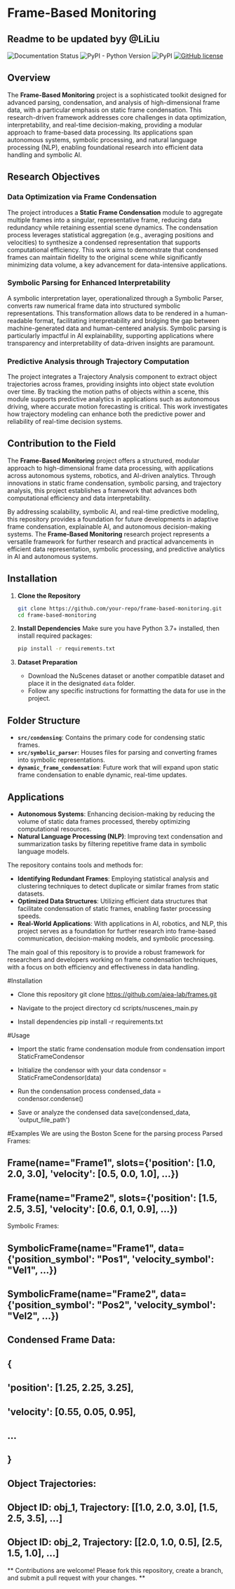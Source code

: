 # Frame-Based Monitoring

## Readme to be updated byy @LiLiu

<!--- BADGES: START --->

![Documentation Status](https://readthedocs.org/projects/lotus-ai/badge/?version=latest)
![PyPI - Python Version](https://img.shields.io/pypi/pyversions/lotus-ai)
![PyPI](https://img.shields.io/pypi/v/lotus-ai)
[![GitHub license](https://img.shields.io/badge/License-MIT-blu.svg)][#license-gh-package]

[#license-gh-package]: https://lbesson.mit-license.org/

<!--- BADGES: END --->

## Overview
The **Frame-Based Monitoring** project is a sophisticated toolkit designed for advanced parsing, condensation, and analysis of high-dimensional frame data, with a particular emphasis on static frame condensation. This research-driven framework addresses core challenges in data optimization, interpretability, and real-time decision-making, providing a modular approach to frame-based data processing. Its applications span autonomous systems, symbolic processing, and natural language processing (NLP), enabling foundational research into efficient data handling and symbolic AI.

## Research Objectives

### Data Optimization via Frame Condensation
The project introduces a **Static Frame Condensation** module to aggregate multiple frames into a singular, representative frame, reducing data redundancy while retaining essential scene dynamics. The condensation process leverages statistical aggregation (e.g., averaging positions and velocities) to synthesize a condensed representation that supports computational efficiency. This work aims to demonstrate that condensed frames can maintain fidelity to the original scene while significantly minimizing data volume, a key advancement for data-intensive applications.

### Symbolic Parsing for Enhanced Interpretability
A symbolic interpretation layer, operationalized through a Symbolic Parser, converts raw numerical frame data into structured symbolic representations. This transformation allows data to be rendered in a human-readable format, facilitating interpretability and bridging the gap between machine-generated data and human-centered analysis. Symbolic parsing is particularly impactful in AI explainability, supporting applications where transparency and interpretability of data-driven insights are paramount.

### Predictive Analysis through Trajectory Computation
The project integrates a Trajectory Analysis component to extract object trajectories across frames, providing insights into object state evolution over time. By tracking the motion paths of objects within a scene, this module supports predictive analytics in applications such as autonomous driving, where accurate motion forecasting is critical. This work investigates how trajectory modeling can enhance both the predictive power and reliability of real-time decision systems.

## Contribution to the Field

The **Frame-Based Monitoring** project offers a structured, modular approach to high-dimensional frame data processing, with applications across autonomous systems, robotics, and AI-driven analytics. Through innovations in static frame condensation, symbolic parsing, and trajectory analysis, this project establishes a framework that advances both computational efficiency and data interpretability.

By addressing scalability, symbolic AI, and real-time predictive modeling, this repository provides a foundation for future developments in adaptive frame condensation, explainable AI, and autonomous decision-making systems. The **Frame-Based Monitoring** research project represents a versatile framework for further research and practical advancements in efficient data representation, symbolic processing, and predictive analytics in AI and autonomous systems.

## Installation

1. **Clone the Repository**
   ```bash
   git clone https://github.com/your-repo/frame-based-monitoring.git
   cd frame-based-monitoring
   ```

2. **Install Dependencies**
   Make sure you have Python 3.7+ installed, then install required packages:
   ```bash
   pip install -r requirements.txt
   ```

3. **Dataset Preparation**
   - Download the NuScenes dataset or another compatible dataset and place it in the designated `data` folder.
   - Follow any specific instructions for formatting the data for use in the project.

## Folder Structure

- **`src/condensing`**: Contains the primary code for condensing static frames.
- **`src/symbolic_parser`**: Houses files for parsing and converting frames into symbolic representations.
- **`dynamic_frame_condensation`**: Future work that will expand upon static frame condensation to enable dynamic, real-time updates.

## Applications

- **Autonomous Systems**: Enhancing decision-making by reducing the volume of static data frames processed, thereby optimizing computational resources.
- **Natural Language Processing (NLP)**: Improving text condensation and summarization tasks by filtering repetitive frame data in symbolic language models.

The repository contains tools and methods for:
- **Identifying Redundant Frames**: Employing statistical analysis and clustering techniques to detect duplicate or similar frames from static datasets.
- **Optimized Data Structures**: Utilizing efficient data structures that facilitate condensation of static frames, enabling faster processing speeds.
- **Real-World Applications**: With applications in AI, robotics, and NLP, this project serves as a foundation for further research into frame-based communication, decision-making models, and symbolic processing.

The main goal of this repository is to provide a robust framework for researchers and developers working on frame condensation techniques, with a focus on both efficiency and effectiveness in data handling.

#Installation
- Clone this repository
git clone https://github.com/aiea-lab/frames.git

- Navigate to the project directory
cd scripts/nuscenes_main.py

- Install dependencies
pip install -r requirements.txt

#Usage
- Import the static frame condensation module
from condensation import StaticFrameCondensor

- Initialize the condensor with your data
condensor = StaticFrameCondensor(data)

- Run the condensation process
condensed_data = condensor.condense()

- Save or analyze the condensed data
save(condensed_data, 'output_file_path')

#Examples
We are using the Boston Scene for the parsing process
Parsed Frames:
## Frame(name="Frame1", slots={'position': [1.0, 2.0, 3.0], 'velocity': [0.5, 0.0, 1.0], ...})
## Frame(name="Frame2", slots={'position': [1.5, 2.5, 3.5], 'velocity': [0.6, 0.1, 0.9], ...})

Symbolic Frames:
## SymbolicFrame(name="Frame1", data={'position_symbol': "Pos1", 'velocity_symbol': "Vel1", ...})
## SymbolicFrame(name="Frame2", data={'position_symbol': "Pos2", 'velocity_symbol': "Vel2", ...})

## Condensed Frame Data:
## {
##    'position': [1.25, 2.25, 3.25],
##    'velocity': [0.55, 0.05, 0.95],
##    ...
## }

## Object Trajectories:
## Object ID: obj_1, Trajectory: [[1.0, 2.0, 3.0], [1.5, 2.5, 3.5], ...]
## Object ID: obj_2, Trajectory: [[2.0, 1.0, 0.5], [2.5, 1.5, 1.0], ...]



** Contributions are welcome! Please fork this repository, create a branch, and submit a pull request with your changes. ** 
